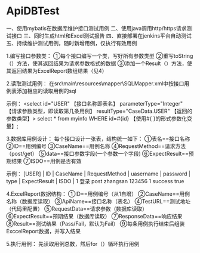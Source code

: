 # ApiDBTest
一、使用mybatis在数据库维护接口测试用例
二、使用java调用http/https请求测试接口
三、同时生成html和Excel测试报告
四、直接部署在jenkins平台自动测试
五、持续维护测试用例，随时新增用例，仅执行有效用例

1.编写接口参数类：
    ①每个接口编写一个类，写好所有参数类型
    ②重写toString（）方法，使其返回结果为请求参数格式的数据
    ③添加一个Result（）方法，使其返回结果为ExcelReport数组结果（见4）

2.读取测试用例：
    在src\main\resources\mapper\SQLMapper.xml中按接口用例表添加相应的读取用例的sql

 示例：
 <select id="USER" 【接口名称即表名】 parameterType="Integer"  【请求参数类型，即读取第几条用例】 resultType="CaseData.USER"  【返回的参数类型】>
            select * from myinfo WHERE id=#{id}  【使用#{   }的形式参数化变量】;
 </select>


3.数据库用例设计：
每个接口设计一张表，结构统一如下：
    ①表名==接口名称
    ②ID==用例编号
    ③CaseName==用例名称
    ④RequestMethod==请求方法（post/get）
    ⑤data==接口参数字段(一个参数一个字段)
    ⑥ExpectResult==预期结果
    ⑦ISDO==用例是否有效

示例：
    [USER]
    |  ID  |  CaseName   |  RequestMethod   |  uasername  |  password  |  type  |  ExpectResult  |   ISDO  |
       1        登录            post           zhangsan       123456        1         success        true


4.ExcelReport数据结构：
    ①ID==用例编号（从1自增）
    ②CaseName==用例名称（数据库读取）
    ③ApiName==接口名称（表名）
    ④TestURL==测试地址（代码里配置）
    ⑤RequestData==请求参数（数据库读取）
    ⑥ExpectResult==预期结果（数据库读取）
    ⑦ResponseData==响应结果
    ⑧Result==测试结果（Pass/Fail，默认为Fail）
    ⑨每条用例执行结束后组装ExccelReport数据，并写入结果


5.执行用例：
    先读取用例总数，然后for（）循环执行用例

